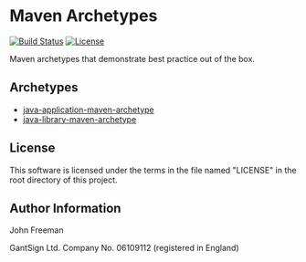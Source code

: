 Maven Archetypes
================

[![Build Status](https://travis-ci.org/gantsign/maven-archetypes.svg?branch=master)](https://travis-ci.org/gantsign/maven-archetypes)
[![License](https://img.shields.io/badge/license-MIT-blue.svg)](LICENSE)

Maven archetypes that demonstrate best practice out of the box.

Archetypes
----------

* [java-application-maven-archetype](https://gantsign.github.io/maven-archetypes/java-application-maven-archetype)
* [java-library-maven-archetype](https://gantsign.github.io/maven-archetypes/java-library-maven-archetype)

License
-------

This software is licensed under the terms in the file named "LICENSE" in the
root directory of this project.

Author Information
------------------

John Freeman

GantSign Ltd.
Company No. 06109112 (registered in England)
